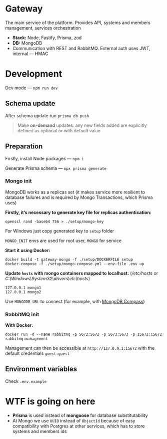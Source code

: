 # Gateway

The main service of the platform. Provides API, systems and members management, services orchestration

- **Stack:** Node, Fastify, Prisma, zod
- **DB:** MongoDB
- Communication with REST and RabbitMQ. External auth uses JWT, internal — HMAC

# Development

Dev mode — `npm run dev`

## Schema update

After schema update run `prisma db push`

> Make **on-demand** updates: any new fields added are explicitly defined as optional or with default value

## Preparation

Firstly, install Node packages — `npm i`

Generate Prisma schema — `npx prisma generate`

### Mongo init

MongoDB works as a replicas set (it makes service more resilient to database failures and is required by Mongo Transactions, which Prisma uses)

**Firstly, it’s necessary to generate key file for replicas authentication:**
```
openssl rand -base64 756 > ./setup/mongo-key
```

For Windows just copy generated key to `setup` folder

`MONGO_INIT` envs are used for root user, `MONGO` for service

**Start it using Docker:**
```
docker build -t gateway-mongo -f ./setup/DOCKERFILE setup
docker-compose -f ./setup/mongo-compose.yml --env-file .env up
```

**Update `hosts` with mongo containers mapped to localhost:** (*/etc/hosts* or *C:\Windows\System32\drivers\etc\hosts*)
```
127.0.0.1 mongo1
127.0.0.1 mongo2
```

Use `MONGODB_URL` to connect (for example, with [MongoDB Compass](https://www.mongodb.com/products/tools/compass))

### RabbitMQ init

**With Docker:**
```
docker run -d --name rabbitmq -p 5672:5672 -p 5673:5673 -p 15672:15672 rabbitmq:management  
```

Management can then be accessible at `http://127.0.0.1:15672` with the default credentials `guest:guest`

## Environment variables

Check `.env.example`

# WTF is going on here

- **Prisma** is used instead of **mongoose** for database substitutability
- At Mongo we use `UUID` instead of `ObjectId` because of easy compatibility with Postgres at other services, which has to store systems and members ids

